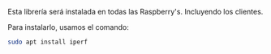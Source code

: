 Esta librería será instalada en todas las Raspberry's. Incluyendo los clientes.

Para instalarlo, usamos el comando:
```bash
sudo apt install iperf
```
